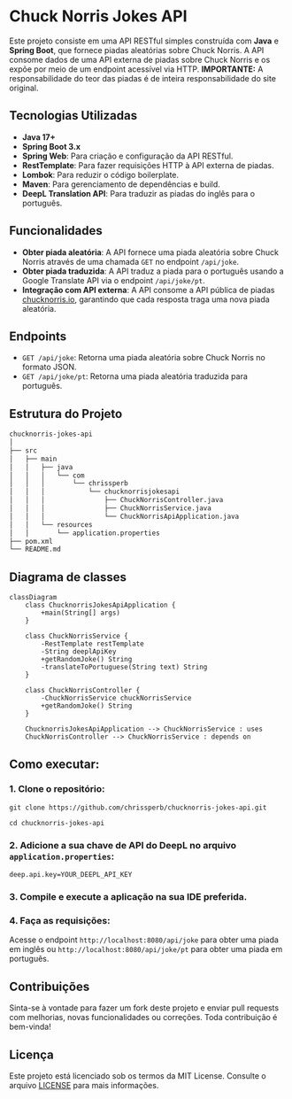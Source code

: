 # Chuck Norris Jokes API

Este projeto consiste em uma API RESTful simples construída com **Java** e **Spring Boot**, que fornece piadas aleatórias sobre Chuck Norris. A API consome dados de uma API externa de piadas sobre Chuck Norris e os expõe por meio de um endpoint acessível via HTTP.
**IMPORTANTE:** A responsabilidade do teor das piadas é de inteira responsabilidade do site original. 

## Tecnologias Utilizadas

* **Java 17+**
* **Spring Boot 3.x**
* **Spring Web**: Para criação e configuração da API RESTful.
* **RestTemplate**: Para fazer requisições HTTP à API externa de piadas.
* **Lombok**: Para reduzir o código boilerplate.
* **Maven**: Para gerenciamento de dependências e build.
* **DeepL Translation API**: Para traduzir as piadas do inglês para o português.

## Funcionalidades

* **Obter piada aleatória**: A API fornece uma piada aleatória sobre Chuck Norris através de uma chamada `GET` no endpoint `/api/joke`.
* **Obter piada traduzida**: A API traduz a piada para o português usando a Google Translate API via o endpoint `/api/joke/pt`.
* **Integração com API externa**: A API consome a API pública de piadas [chucknorris.io](https://api.chucknorris.io), garantindo que cada resposta traga uma nova piada aleatória.

## Endpoints

* `GET /api/joke`: Retorna uma piada aleatória sobre Chuck Norris no formato JSON.
* `GET /api/joke/pt`: Retorna uma piada aleatória traduzida para português.

## Estrutura do Projeto

```bash
chucknorris-jokes-api
│
├── src
│   ├── main
│   │   ├── java
│   │   │   └── com
│   │   │       └── chrissperb
│   │   │           └── chucknorrisjokesapi
│   │   │               ├── ChuckNorrisController.java
│   │   │               ├── ChuckNorrisService.java
│   │   │               └── ChuckNorrisApiApplication.java
│   │   └── resources
│   │       └── application.properties
├── pom.xml
└── README.md
```
## Diagrama de classes

```mermaid
classDiagram
    class ChucknorrisJokesApiApplication {
        +main(String[] args)
    }

    class ChuckNorrisService {
        -RestTemplate restTemplate
        -String deeplApiKey
        +getRandomJoke() String
        -translateToPortuguese(String text) String
    }

    class ChuckNorrisController {
        -ChuckNorrisService chuckNorrisService
        +getRandomJoke() String
    }

    ChucknorrisJokesApiApplication --> ChuckNorrisService : uses
    ChuckNorrisController --> ChuckNorrisService : depends on

```

## Como executar:
### 1. Clone o repositório:
`git clone https://github.com/chrissperb/chucknorris-jokes-api.git`

`cd chucknorris-jokes-api`

### 2. Adicione a sua chave de API do DeepL no arquivo `application.properties`:
`deep.api.key=YOUR_DEEPL_API_KEY`

### 3. Compile e execute a aplicação na sua IDE preferida.

### 4. Faça as requisições:
Acesse o endpoint `http://localhost:8080/api/joke` para obter uma piada em inglês ou `http://localhost:8080/api/joke/pt` para obter uma piada em português.

## Contribuições
Sinta-se à vontade para fazer um fork deste projeto e enviar pull requests com melhorias, novas funcionalidades ou correções. Toda contribuição é bem-vinda!

## Licença
Este projeto está licenciado sob os termos da MIT License. Consulte o arquivo [LICENSE]() para mais informações.
